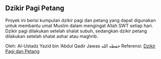 
## Dzikir Pagi Petang 

Proyek ini berisi kumpulan dzikir pagi dan petang yang dapat digunakan untuk membantu umat Muslim dalam mengingat Allah SWT setiap hari. Dzikir pagi dilakukan setelah shalat subuh, sedangkan dzikir petang dilakukan setelah shalat ashar atau maghrib.

Oleh: Al-Ustadz Yazid bin ‘Abdul Qadir Jawas حفظه الله
Referensi: [Dzikir Pagi dan Petang](https://almanhaj.or.id/11518-dzikir-pagi-dan-petang.html)
